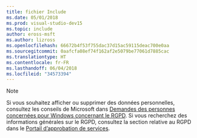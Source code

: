 ```yaml
---
title: fichier Include
ms.date: 05/01/2018
ms.prod: visual-studio-dev15
ms.topic: include
author: eross-msft
ms.author: lizross
ms.openlocfilehash: 66672b4f53f755dac37d15ac59115deac700e0aa
ms.sourcegitcommit: 0aafcfa08ef74f162af2e5079be77061d7885cac
ms.translationtype: HT
ms.contentlocale: fr-FR
ms.lasthandoff: 06/04/2018
ms.locfileid: "34573394"
---
```

> [!NOTE]
> Si vous souhaitez afficher ou supprimer des données personnelles, consultez les conseils de Microsoft dans [Demandes des personnes concernées pour Windows concernant le RGPD](/microsoft-365/compliance/gdpr-dsr-windows). Si vous recherchez des informations générales sur le RGPD, consultez la section relative au RGPD dans le [Portail d’approbation de services](https://servicetrust.microsoft.com/ViewPage/GDPRGetStarted).

[//]: # (22/05/2018 : même si ce fichier peut être orphelin, ne le supprimez pas.)